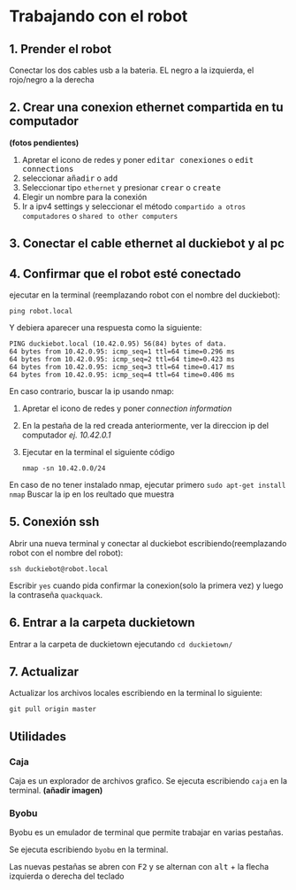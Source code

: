 # Trabajando con el robot

## 1. Prender el robot
Conectar los dos cables usb a la bateria. EL negro a la izquierda, el rojo/negro a la derecha

## 2. Crear una conexion ethernet compartida en tu computador
**(fotos pendientes)**
 1. Apretar el icono de redes y poner <kbd>editar conexiones</kbd> o <kbd>edit connections</kbd>
 2. seleccionar <kbd>añadir</kbd> o <kbd>add</kbd>
 3. Seleccionar tipo `ethernet` y presionar <kbd>crear</kbd> o <kbd>create</kbd>
 4. Elegir un nombre para la conexión
 5. Ir a ipv4 settings y seleccionar el método `compartido a otros computadores` o `shared to other computers`
 
## 3. Conectar el cable ethernet al duckiebot y al pc
 
## 4. Confirmar que el robot esté conectado
ejecutar en la terminal (reemplazando robot con el nombre del duckiebot):
    
    ping robot.local    
Y debiera aparecer una respuesta como la siguiente:
    
    PING duckiebot.local (10.42.0.95) 56(84) bytes of data.
    64 bytes from 10.42.0.95: icmp_seq=1 ttl=64 time=0.296 ms
    64 bytes from 10.42.0.95: icmp_seq=2 ttl=64 time=0.423 ms
    64 bytes from 10.42.0.95: icmp_seq=3 ttl=64 time=0.417 ms
    64 bytes from 10.42.0.95: icmp_seq=4 ttl=64 time=0.406 ms
En caso contrario, buscar la ip usando nmap:
 1. Apretar el icono de redes y poner _connection information_
 2. En la pestaña de la red creada anteriormente, ver la direccion ip del computador _ej. 10.42.0.1_
 3. Ejecutar en la terminal el siguiente código
    
    `nmap -sn 10.42.0.0/24`

En caso de no tener instalado nmap, ejecutar primero `sudo apt-get install nmap`
Buscar la ip en los reultado que muestra

## 5. Conexión ssh
Abrir una nueva terminal y conectar al duckiebot escribiendo(reemplazando robot con el nombre del robot):
    
    ssh duckiebot@robot.local
    
Escribir `yes` cuando pida confirmar la conexion(solo la primera vez) y luego la contraseña `quackquack`.

## 6. Entrar a  la carpeta duckietown
Entrar a la carpeta de duckietown ejecutando `cd duckietown/`

## 7. Actualizar
Actualizar los archivos locales escribiendo en la terminal lo siguiente:
    
    git pull origin master
    
## Utilidades
### Caja
Caja es un explorador de archivos grafico. Se ejecuta escribiendo `caja` en la terminal. **(añadir imagen)**
### Byobu
Byobu es un emulador de terminal que permite trabajar en varias pestañas.

Se ejecuta escribiendo `byobu` en la terminal.

Las nuevas pestañas se abren con <kbd>F2</kbd> y se alternan con <kbd>alt</kbd> + la flecha izquierda o derecha del teclado
